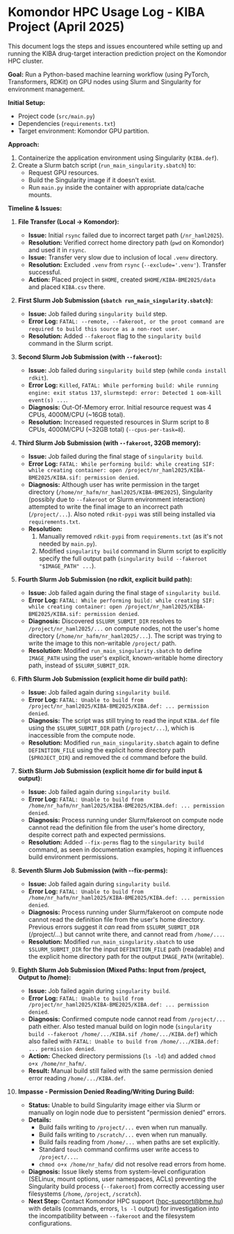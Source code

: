 # Komondor HPC Usage Log - KIBA Project (April 2025)

This document logs the steps and issues encountered while setting up and running the KIBA drug-target interaction prediction project on the Komondor HPC cluster.

**Goal:** Run a Python-based machine learning workflow (using PyTorch, Transformers, RDKit) on GPU nodes using Slurm and Singularity for environment management.

**Initial Setup:**
*   Project code (`src/main.py`)
*   Dependencies (`requirements.txt`)
*   Target environment: Komondor GPU partition.

**Approach:**
1.  Containerize the application environment using Singularity (`KIBA.def`).
2.  Create a Slurm batch script (`run_main_singularity.sbatch`) to:
    *   Request GPU resources.
    *   Build the Singularity image if it doesn't exist.
    *   Run `main.py` inside the container with appropriate data/cache mounts.

**Timeline & Issues:**

1.  **File Transfer (Local -> Komondor):**
    *   **Issue:** Initial `rsync` failed due to incorrect target path (`/nr_haml2025`).
    *   **Resolution:** Verified correct home directory path (`pwd` on Komondor) and used it in `rsync`.
    *   **Issue:** Transfer very slow due to inclusion of local `.venv` directory.
    *   **Resolution:** Excluded `.venv` from `rsync` (`--exclude='.venv'`). Transfer successful.
    *   **Action:** Placed project in `$HOME`, created `$HOME/KIBA-BME2025/data` and placed `KIBA.csv` there.

2.  **First Slurm Job Submission (`sbatch run_main_singularity.sbatch`):**
    *   **Issue:** Job failed during `singularity build` step.
    *   **Error Log:** `FATAL: --remote, --fakeroot, or the proot command are required to build this source as a non-root user`.
    *   **Resolution:** Added `--fakeroot` flag to the `singularity build` command in the Slurm script.

3.  **Second Slurm Job Submission (with `--fakeroot`):**
    *   **Issue:** Job failed during `singularity build` step (while `conda install rdkit`).
    *   **Error Log:** `Killed`, `FATAL: While performing build: while running engine: exit status 137`, `slurmstepd: error: Detected 1 oom-kill event(s) ...`.
    *   **Diagnosis:** Out-Of-Memory error. Initial resource request was 4 CPUs, 4000M/CPU (~16GB total).
    *   **Resolution:** Increased requested resources in Slurm script to 8 CPUs, 4000M/CPU (~32GB total) (`--cpus-per-task=8`).

4.  **Third Slurm Job Submission (with `--fakeroot`, 32GB memory):**
    *   **Issue:** Job failed during the final stage of `singularity build`.
    *   **Error Log:** `FATAL: While performing build: while creating SIF: while creating container: open /project/nr_haml2025/KIBA-BME2025/KIBA.sif: permission denied`.
    *   **Diagnosis:** Although user has write permission in the target directory (`/home/nr_hafm/nr_haml2025/KIBA-BME2025`), Singularity (possibly due to `--fakeroot` or Slurm environment interaction) attempted to write the final image to an incorrect path (`/project/...`). Also noted `rdkit-pypi` was still being installed via `requirements.txt`.
    *   **Resolution:** 
        1. Manually removed `rdkit-pypi` from `requirements.txt` (as it's not needed by `main.py`).
        2. Modified `singularity build` command in Slurm script to explicitly specify the full output path (`singularity build --fakeroot "$IMAGE_PATH" ...`).

5.  **Fourth Slurm Job Submission (no rdkit, explicit build path):**
    *   **Issue:** Job failed again during the final stage of `singularity build`.
    *   **Error Log:** `FATAL: While performing build: while creating SIF: while creating container: open /project/nr_haml2025/KIBA-BME2025/KIBA.sif: permission denied`.
    *   **Diagnosis:** Discovered `$SLURM_SUBMIT_DIR` resolves to `/project/nr_haml2025/...` on compute nodes, not the user's home directory (`/home/nr_hafm/nr_haml2025/...`). The script was trying to write the image to this non-writable `/project/` path.
    *   **Resolution:** Modified `run_main_singularity.sbatch` to define `IMAGE_PATH` using the user's explicit, known-writable home directory path, instead of `$SLURM_SUBMIT_DIR`.

6.  **Fifth Slurm Job Submission (explicit home dir build path):**
    *   **Issue:** Job failed again during `singularity build`.
    *   **Error Log:** `FATAL: Unable to build from /project/nr_haml2025/KIBA-BME2025/KIBA.def: ... permission denied`.
    *   **Diagnosis:** The script was still trying to read the input `KIBA.def` file using the `$SLURM_SUBMIT_DIR` path (`/project/...`), which is inaccessible from the compute node.
    *   **Resolution:** Modified `run_main_singularity.sbatch` again to define `DEFINITION_FILE` using the explicit home directory path (`$PROJECT_DIR`) and removed the `cd` command before the build.

7.  **Sixth Slurm Job Submission (explicit home dir for build input & output):**
    *   **Issue:** Job failed again during `singularity build`.
    *   **Error Log:** `FATAL: Unable to build from /home/nr_hafm/nr_haml2025/KIBA-BME2025/KIBA.def: ... permission denied`.
    *   **Diagnosis:** Process running under Slurm/fakeroot on compute node cannot read the definition file from the user's home directory, despite correct path and expected permissions.
    *   **Resolution:** Added `--fix-perms` flag to the `singularity build` command, as seen in documentation examples, hoping it influences build environment permissions.

8.  **Seventh Slurm Job Submission (with --fix-perms):**
    *   **Issue:** Job failed again during `singularity build`.
    *   **Error Log:** `FATAL: Unable to build from /home/nr_hafm/nr_haml2025/KIBA-BME2025/KIBA.def: ... permission denied`.
    *   **Diagnosis:** Process running under Slurm/fakeroot on compute node cannot read the definition file from the user's home directory. Previous errors suggest it *can* read from `$SLURM_SUBMIT_DIR` (/project/...) but cannot write there, and cannot read from `/home/...`.
    *   **Resolution:** Modified `run_main_singularity.sbatch` to use `$SLURM_SUBMIT_DIR` for the input `DEFINITION_FILE` path (readable) and the explicit home directory path for the output `IMAGE_PATH` (writable).

9.  **Eighth Slurm Job Submission (Mixed Paths: Input from /project, Output to /home):**
    *   **Issue:** Job failed again during `singularity build`.
    *   **Error Log:** `FATAL: Unable to build from /project/nr_haml2025/KIBA-BME2025/KIBA.def: ... permission denied`.
    *   **Diagnosis:** Confirmed compute node cannot read from `/project/...` path either. Also tested manual build on login node (`singularity build --fakeroot /home/.../KIBA.sif /home/.../KIBA.def`) which also failed with `FATAL: Unable to build from /home/.../KIBA.def: ... permission denied`.
    *   **Action:** Checked directory permissions (`ls -ld`) and added `chmod o+x /home/nr_hafm/`.
    *   **Result:** Manual build still failed with the same permission denied error reading `/home/.../KIBA.def`.

10. **Impasse - Permission Denied Reading/Writing During Build:**
    *   **Status:** Unable to build Singularity image either via Slurm or manually on login node due to persistent "permission denied" errors.
    *   **Details:**
        *   Build fails writing to `/project/...` even when run manually.
        *   Build fails writing to `/scratch/...` even when run manually.
        *   Build fails reading from `/home/...` when paths are set explicitly.
        *   Standard `touch` command confirms user write access to `/project/...`.
        *   `chmod o+x /home/nr_hafm/` did not resolve read errors from home.
    *   **Diagnosis:** Issue likely stems from system-level configuration (SELinux, mount options, user namespaces, ACLs) preventing the Singularity build process (`--fakeroot`) from correctly accessing user filesystems (`/home`, `/project`, `/scratch`).
    *   **Next Step:** Contact Komondor HPC support (hpc-support@bme.hu) with details (commands, errors, `ls -l` output) for investigation into the incompatibility between `--fakeroot` and the filesystem configurations.
